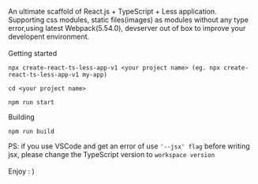 An ultimate scaffold of React.js + TypeScript + Less application.
<br/>
Supporting css modules, static files(images) as modules without any type error,using latest Webpack(5.54.0), devserver out of box to improve your developent environment.
<br/>
<br/>
Getting started

```
npx create-react-ts-less-app-v1 <your project name> (eg. npx create-react-ts-less-app-v1 my-app)
```

```
cd <your project name>
```

```
npm run start
```

Building

```
npm run build
```

PS: if you use VSCode and get an error of use `'--jsx' flag` before writing jsx, please change the TypeScript version to `workspace version`
<br/>
<br/>
Enjoy : )
